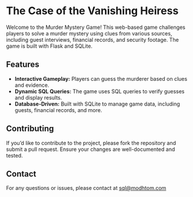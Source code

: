 # The Case of the Vanishing Heiress

Welcome to the Murder Mystery Game! This web-based game challenges players to solve a murder mystery using clues from various sources, including guest interviews, financial records, and security footage. The game is built with Flask and SQLite.

<!--## Live Demo

You can play the game by visiting the following link:
[Play The Game](https://sql-game.onrender.com)-->

## Features

- **Interactive Gameplay:** Players can guess the murderer based on clues and evidence.
- **Dynamic SQL Queries:** The game uses SQL queries to verify guesses and display results.
- **Database-Driven:** Built with SQLite to manage game data, including guests, financial records, and more.

## Contributing
If you’d like to contribute to the project, please fork the repository and submit a pull request. Ensure your changes are well-documented and tested.

## Contact
For any questions or issues, please contact at sql@modhtom.com
